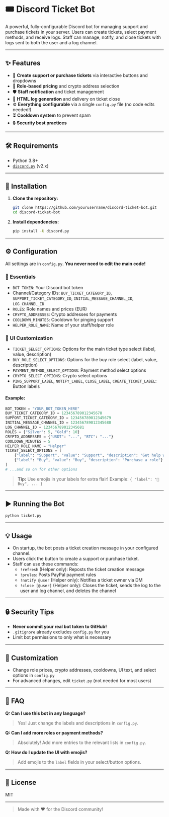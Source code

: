 # 🎟️ Discord Ticket Bot

A powerful, fully-configurable Discord bot for managing support and purchase tickets in your server. Users can create tickets, select payment methods, and receive logs. Staff can manage, notify, and close tickets with logs sent to both the user and a log channel.

---

## ✨ Features
- 📝 **Create support or purchase tickets** via interactive buttons and dropdowns
- 💸 **Role-based pricing** and crypto address selection
- 🛡️ **Staff notification** and ticket management
- 📄 **HTML log generation** and delivery on ticket close
- ⚙️ **Everything configurable** via a single `config.py` file (no code edits needed!)
- ⏳ **Cooldown system** to prevent spam
- 🔒 **Security best practices**

---

## 🛠️ Requirements
- Python 3.8+
- [`discord.py`](https://pypi.org/project/discord.py/) (v2.x)

---

## 🚀 Installation
1. **Clone the repository:**
   ```bash
   git clone https://github.com/yourusername/discord-ticket-bot.git
   cd discord-ticket-bot
   ```
2. **Install dependencies:**
   ```bash
   pip install -U discord.py
   ```

---

## ⚙️ Configuration
All settings are in `config.py`. **You never need to edit the main code!**

### 🔑 Essentials
- `BOT_TOKEN`: Your Discord bot token
- Channel/Category IDs: `BUY_TICKET_CATEGORY_ID`, `SUPPORT_TICKET_CATEGORY_ID`, `INITIAL_MESSAGE_CHANNEL_ID`, `LOG_CHANNEL_ID`
- `ROLES`: Role names and prices (EUR)
- `CRYPTO_ADDRESSES`: Crypto addresses for payments
- `COOLDOWN_MINUTES`: Cooldown for pinging support
- `HELPER_ROLE_NAME`: Name of your staff/helper role

### 🎨 UI Customization
- `TICKET_SELECT_OPTIONS`: Options for the main ticket type select (label, value, description)
- `BUY_ROLE_SELECT_OPTIONS`: Options for the buy role select (label, value, description)
- `PAYMENT_METHOD_SELECT_OPTIONS`: Payment method select options
- `CRYPTO_SELECT_OPTIONS`: Crypto select options
- `PING_SUPPORT_LABEL`, `NOTIFY_LABEL`, `CLOSE_LABEL`, `CREATE_TICKET_LABEL`: Button labels

#### Example:
```python
BOT_TOKEN = "YOUR_BOT_TOKEN_HERE"
BUY_TICKET_CATEGORY_ID = 123456789012345678
SUPPORT_TICKET_CATEGORY_ID = 123456789012345679
INITIAL_MESSAGE_CHANNEL_ID = 123456789012345680
LOG_CHANNEL_ID = 123456789012345681
ROLES = {"Silver": 5, "Gold": 10}
CRYPTO_ADDRESSES = {"USDT": "...", "BTC": "..."}
COOLDOWN_MINUTES = 5
HELPER_ROLE_NAME = "Helper"
TICKET_SELECT_OPTIONS = [
    {"label": "Support", "value": "Support", "description": "Get help with an issue"},
    {"label": "Buy", "value": "Buy", "description": "Purchase a role"}
]
# ...and so on for other options
```

> **Tip:** Use emojis in your labels for extra flair! Example: `{ "label": "🛒 Buy", ... }`

---

## ▶️ Running the Bot
```bash
python ticket.py
```

---

## 💡 Usage
- On startup, the bot posts a ticket creation message in your configured channel.
- Users click the button to create a support or purchase ticket.
- Staff can use these commands:
  - `!refresh` (Helper only): Reposts the ticket creation message
  - `!prules`: Posts PayPal payment rules
  - `!notify @user` (Helper only): Notifies a ticket owner via DM
  - `!close [@user]` (Helper only): Closes the ticket, sends the log to the user and log channel, and deletes the channel

---

## 🔒 Security Tips
- **Never commit your real bot token to GitHub!**
- `.gitignore` already excludes `config.py` for you
- Limit bot permissions to only what is necessary

---

## 🧩 Customization
- Change role prices, crypto addresses, cooldowns, UI text, and select options in `config.py`
- For advanced changes, edit `ticket.py` (not needed for most users)

---

## 🙋 FAQ
**Q: Can I use this bot in any language?**
> Yes! Just change the labels and descriptions in `config.py`.

**Q: Can I add more roles or payment methods?**
> Absolutely! Add more entries to the relevant lists in `config.py`.

**Q: How do I update the UI with emojis?**
> Add emojis to the `label` fields in your select/button options.

---

## 📄 License
MIT

---

> Made with ❤️ for the Discord community! 